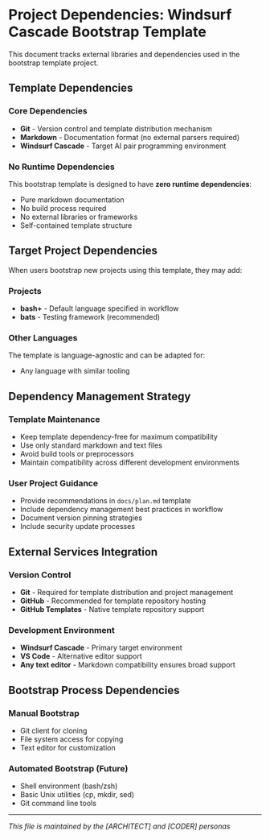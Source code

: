 # Project Dependencies: Windsurf Cascade Bootstrap Template

This document tracks external libraries and dependencies used in the bootstrap template project.

## Template Dependencies

### Core Dependencies
- **Git** - Version control and template distribution mechanism
- **Markdown** - Documentation format (no external parsers required)
- **Windsurf Cascade** - Target AI pair programming environment

### No Runtime Dependencies
This bootstrap template is designed to have **zero runtime dependencies**:
- Pure markdown documentation
- No build process required
- No external libraries or frameworks
- Self-contained template structure

## Target Project Dependencies

When users bootstrap new projects using this template, they may add:

### Projects
- **bash+** - Default language specified in workflow
- **bats** - Testing framework (recommended)

### Other Languages
The template is language-agnostic and can be adapted for:
- Any language with similar tooling

## Dependency Management Strategy

### Template Maintenance
- Keep template dependency-free for maximum compatibility
- Use only standard markdown and text files
- Avoid build tools or preprocessors
- Maintain compatibility across different development environments

### User Project Guidance
- Provide recommendations in `docs/plan.md` template
- Include dependency management best practices in workflow
- Document version pinning strategies
- Include security update processes

## External Services Integration

### Version Control
- **Git** - Required for template distribution and project management
- **GitHub** - Recommended for template repository hosting
- **GitHub Templates** - Native template repository support

### Development Environment
- **Windsurf Cascade** - Primary target environment
- **VS Code** - Alternative editor support
- **Any text editor** - Markdown compatibility ensures broad support

## Bootstrap Process Dependencies

### Manual Bootstrap
- Git client for cloning
- File system access for copying
- Text editor for customization

### Automated Bootstrap (Future)
- Shell environment (bash/zsh)
- Basic Unix utilities (cp, mkdir, sed)
- Git command line tools

---

*This file is maintained by the [ARCHITECT] and [CODER] personas*
